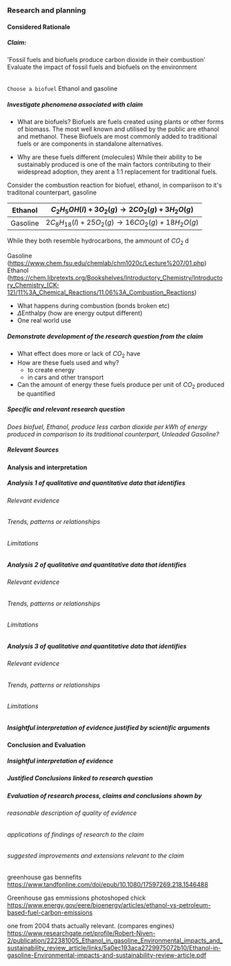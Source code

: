 ### Research and planning
#### Considered Rationale 

##### Claim: 
'Fossil fuels and biofuels produce carbon dioxide in their combustion'
Evaluate the impact of fossil fuels and biofuels on the environment


###### 


`Choose a biofuel`
Ethanol and gasoline

##### Investigate phenomena associated with claim
- What are biofuels?
Biofuels are fuels created using plants or other forms of biomass. The most well known and utilised by the public are ethanol and methanol. These Biofuels are most commonly added to traditional fuels or are components in standalone alternatives.

- Why are these fuels different (molecules)
While their ability to be sustainably produced is one of the main factors contributing to their widespread adoption, they arent a 1:1 replacement for traditional fuels. 

Consider the combustion reaction for biofuel, ethanol, in compariison to it's traditonal counterpart, gasoline

| Ethanol  | $C_2H_5OH(l)+3O_2(g)→2CO_2(g)+3H_2O(g)$            |
| -------- | -------------------------------------------------- |
| Gasoline | $2C_8H_{18}(l) + 25O_2(g) → 16CO_2(g) + 18H_2O(g)$ |

While they both resemble hydrocarbons, the ammount of $CO_2$ d


Gasoline
(https://www.chem.fsu.edu/chemlab/chm1020c/Lecture%207/01.php)
Ethanol
(https://chem.libretexts.org/Bookshelves/Introductory_Chemistry/Introductory_Chemistry_(CK-12)/11%3A_Chemical_Reactions/11.06%3A_Combustion_Reactions)




- What happens during combustion (bonds broken etc)
-  $\Delta$Enthalpy (how are energy output different)
 - One real world use

##### Demonstrate development of the research question from the claim
- What effect does more or lack of $CO_2$ have
- How are these fuels used and why?
	- to create energy
	- in cars and other transport
- Can the amount of energy these fuels produce per unit of $CO_2$ produced be quantified 



##### Specific and relevant research question 

*Does biofuel, Ethanol, produce less carbon dioxide per kWh of energy produced in comparison to its traditional counterpart, Unleaded Gasoline?*
##### Relevant Sources




#### Analysis and interpretation
##### *Analysis 1* of qualitative and quantitative data that identifies
###### Relevant evidence





###### Trends, patterns or relationships





###### Limitations



##### *Analysis 2* of qualitative and quantitative data that identifies
###### Relevant evidence





###### Trends, patterns or relationships





###### Limitations


##### *Analysis 3* of qualitative and quantitative data that identifies
###### Relevant evidence





###### Trends, patterns or relationships





###### Limitations

##### Insightful *interpretation* of evidence justified by scientific arguments




#### Conclusion and Evaluation
##### Insightful interpretation of evidence
##### Justified Conclusions linked to research question



##### Evaluation of research process, claims and conclusions shown by
###### reasonable description of quality of evidence
###### applications of findings of research to the claim
###### suggested improvements and extensions *relevant to the claim*




greenhouse gas bennefits 
https://www.tandfonline.com/doi/epub/10.1080/17597269.218.1546488

Greenhouse gas emmissions photoshoped chick
https://www.energy.gov/eere/bioenergy/articles/ethanol-vs-petroleum-based-fuel-carbon-emissions


one from 2004 thats actually relevant. (compares engines) 
https://www.researchgate.net/profile/Robert-Niven-2/publication/222381005_Ethanol_in_gasoline_Environmental_impacts_and_sustainability_review_article/links/5a0ec193aca2729975072b10/Ethanol-in-gasoline-Environmental-impacts-and-sustainability-review-article.pdf





